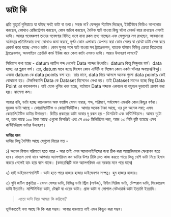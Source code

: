 # ডাটা কি

প্রতি মুহূর্তে দুনিয়াতে যা ঘটছে সবই ডাটা বা তথ্য। সহজ না? ফেসবুক স্ট্যাটাস দিচ্ছেন, ইউটিউবে ভিডিও আপলোড করছেন, কোথাও রেজিস্ট্রেশন করছেন, কোন জরিপ করছেন, দৈনিক ঘটে যাওয়া কিছু ঘটনা রেকর্ড করে রাখছেন এসবই ডাটা। আবার গবেষকগণ তাদের গবেষণার বিভিন্ন ধাপে নানা রকম তথ্য পাচ্ছেন এবং সেগুলোর লগ রাখছেন, আবহাওয়া অধিদপ্তর প্রতিদিনকার তথ্য কোথাও জমা করছে, দুর্গম কোন এলাকায় ডেপলয় করা কোন সেন্সর বা রোবট ডাটা সেন্স করে রেকর্ড করে যাচ্ছে এসবও ডাটা। কোন সুপার শপে ঘটে যাওয়া সব ট্র্যাঞ্জেকশন, ব্যাংকে ঘটমান বিভিন্ন ক্রেতা বিক্রেতার ট্র্যাঞ্জেকশন, অনলাইনে ক্রেডিট কার্ড ইউজ করে কেনা কাটা এসবও ডাটা। আরও উদাহরণ লাগবে?

সিরিয়াস কথা হচ্ছে - datum ল্যাটিন শব্দ থেকেই Data শব্দের উৎপত্তি। datum কিন্তু সিঙ্গুলার ফর্ম। data হচ্ছে এর প্লুরাল ফর্ম। তো, datum মানে হচ্ছে সিঙ্গেল কোন এন্টিটি বা সিঙ্গেল কোন একটা ঘটনার অবস্থান\(বিন্দু\)। এজন্য datum কে data points বলা হয়। তার মানে, data দিয়ে আসলে অনেক গুলো data points কেই বোঝানো হয়। টেকনিক্যালি Data কে Dataset হিসেবেও লেখা হয়। তাই Dataset মানেও হচ্ছে কিছু Data Point এর কালেকশন। যাই হোক খুশির খবর হচ্ছে, বর্তমানে Data শব্দকে একবচন বা বহুবচন দুভাবেই প্রকাশ করা হয়। ঝামেলা কম।

আবার বলি, ডাটা হচ্ছে কালেকশন অফ ফ্যাক্টস যেমন নাম্বার, শব্দ, পরিমাণ, পর্যবেক্ষণ এমনকি কোন কিছুর বর্ণনা। দুরকম ডাটা আছে - কোয়ালিটেটিভ ও কোয়ান্টিটেটিভ। আমার অনেক টাকা আছে, ওর চুল অনেক লম্বা; এসব কোয়ালিটেটিভ ডাটার উদাহরণ। দ্বিতীয় প্রকারের ডাটা আবার দু রকম হয় - ডিসক্রিট এবং কন্টিনিউয়াস। আমার দুটো পা, তার কাছে ১০০ টাকা আছে এগুলো ডিসক্রিট এবং সে ৫৬৫ মিলিমিটার লম্বা, আজ ২৩ মিমি বৃষ্টি হয়েছে এসব কন্টিনিউয়াস ডাটার উদাহরণ।

**ডাটার ধরন**  
ডাটার কিছু বৈশিষ্ট্য আছে যেগুলো নিচের মত -

১\) অনেক বিশাল পরিমাণে হতে পারে - আর তাই এসব অ্যানালাইসিসের জন্য ঠিক করা অ্যাল্গরিদমকে স্কেল্যাবল হতে হবে। নাহলে দেখা যাবে আপনার অ্যালগরিদম কম ডাটার উপর ঠিকি দ্রুত কাজ করতে পারে কিন্তু বেশি ডাটা নিয়ে হিসাব করতে গেলেই হ্যাং হয়ে বসে থাকে। \(কমপ্লেক্সিটি অফ অ্যালগরিদম এর দরকার মনে পরে যাবে\)

২\) হাই ডাইমেনশনালিটি - ডাটা হতে পারে হাজার হাজার ডাইমেনশন সম্পন্ন। হুম হাজার হাজার।

৩\) খুবি জটিল প্রকৃতির - যেমন সেন্সর ডাটা, বিভিন্ন ডাটা স্ট্রিম \(সাউন্ড\), টাইম সিরিজ ডাটা, টেম্পরাল ডাটা, সিকোয়েন্স ডাটা ইত্যাদি। মাল্টিমিডিয়া ডাটা, টেক্সট বা ওয়েব ডাটা। গ্রাফ ডাটা বা সোশাল নেটওয়ার্ক ডাটা ইত্যাদি ইত্যাদি।

> এতো ডাটা নিয়ে আমরা কি করিবো?

ভূমিকাতেই বলা আছে কি কি করা সম্ভব। আবার ধারনাতে নাই এমন কিছুও করা সম্ভব।

